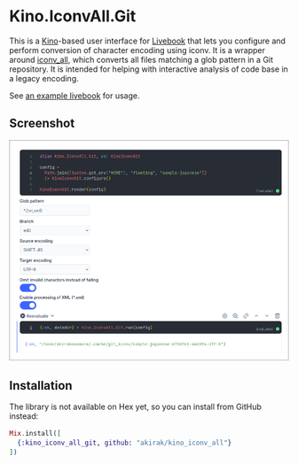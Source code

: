 # Kino.IconvAll.Git

This is a [Kino](https://github.com/livebook-dev/kino)-based user interface for
[Livebook](https://livebook.dev/) that lets you configure and perform conversion
of character encoding using iconv. It is a wrapper around
[iconv_all](https://github.com/akirak/iconv_all), which converts all files
matching a glob pattern in a Git repository. It is intended for helping with
interactive analysis of code base in a legacy encoding.

See [an example livebook](./sample.livemd) for usage.

## Screenshot

![screenshot](./screenshot.png)

## Installation

The library is not available on Hex yet, so you can install from GitHub instead:

```elixir
Mix.install([
  {:kino_iconv_all_git, github: "akirak/kino_iconv_all"}
])
```
